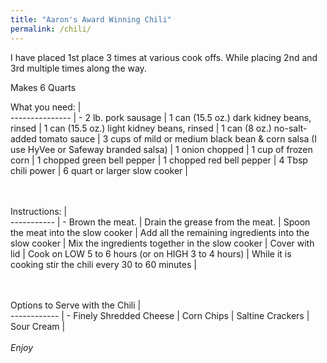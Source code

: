 ```yaml
---
title: "Aaron's Award Winning Chili"
permalink: /chili/
---
```


I have placed 1st place 3 times at various cook offs. While placing 2nd and 3rd multiple times along the way.  

Makes 6 Quarts  

What you need: |         
--------------- | -
2 lb. pork sausage |
1 can (15.5 oz.) dark kidney beans, rinsed |
1 can (15.5 oz.) light kidney beans, rinsed |
1 can (8 oz.) no-salt-added tomato sauce |
3 cups of mild or medium black bean & corn salsa (I use HyVee or Safeway branded salsa) |
1 onion chopped |
1 cup of frozen corn |
1 chopped green bell pepper |
1 chopped red bell pepper |
4 Tbsp chili power |
6 quart or larger slow cooker |

  <br><br>
Instructions: |    
----------- | -
Brown the meat. |
Drain the grease from the meat. |
Spoon the meat into the slow cooker |
Add all the remaining ingredients into the slow cooker |
Mix the ingredients together in the slow cooker |
Cover with lid |
Cook on LOW 5 to 6 hours (or on HIGH 3 to 4 hours) |
While it is cooking stir the chili every 30 to 60 minutes |

<br><br>
Options to Serve with the Chili |  
------------ | -
Finely Shredded Cheese | 
Corn Chips  | 
Saltine Crackers | 
Sour Cream | 
<br><br>
*Enjoy*
